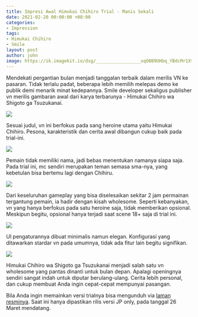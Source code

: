 ```yaml
---
title: Impresi Awal Himukai Chihiro Trial - Manis Sekali
date: 2021-02-20 00:00:00 +08:00
categories:
- Impression
tags:
- Himukai Chihiro
- Smile
layout: post
author: john
image: https://ik.imagekit.io/dsg/_________________xqO8B9UHbq_YBdcMr1Xt1R.jpg
---
```


Mendekati pergantian bulan menjadi tanggalan terbaik dalam merilis VN ke pasaran. Tidak terlalu padat, beberapa lebih memilih melepas demo ke publik demi menarik minat kedepannya. Smile developer sekaligus publisher vn merilis gambaran awal dari karya terbarunya - Himukai Chihiro wa Shigoto ga Tsuzukanai.

![](https://ik.imagekit.io/dsg/_________________FJAWHBZQb1_HsgeZRjp0.jpg)

Sesuai judul, vn ini berfokus pada sang heroine utama yaitu Himukai Chihiro. Pesona, karakteristik dan cerita awal dibangun cukup baik pada trial-ini.

![](https://ik.imagekit.io/dsg/_________________NeReZ3Iwt4_kZRYeF0Cr.jpg)

Pemain tidak memiliki nama, jadi bebas menentukan namanya siapa saja. Pada trial ini, mc sendiri merupakan teman semasa sma-nya, yang kebetulan bisa bertemu lagi dengan Chihiru.

![](https://ik.imagekit.io/dsg/_________________pO3dDcisvr_8HDcTl8rhC9.jpg)

Dari keseluruhan gameplay yang bisa diselesaikan sekitar 2 jam permainan tergantung pemain, ia hadir dengan kisah wholesome. Seperti kebanyakan, vn yang hanya berfokus pada satu heroine saja, tidak memberikan opsional. Meskipun begitu, opsional hanya terjadi saat scene 18+ saja di trial ini.

![](https://ik.imagekit.io/dsg/_________________95V3ez6N7l_y2ardJkBUM.jpg)

UI pengaturannya dibuat minimalis namun elegan. Konfigurasi yang ditawarkan stardar vn pada umumnya, tidak ada fitur lain begitu signifikan.

![](https://ik.imagekit.io/dsg/_________________DOTJyRucx4_mcJVsLZ4-vb1.jpg)

Himukai Chihiro wa Shigoto ga Tsuzukanai menjadi salah satu vn wholesome yang pantas dinanti untuk bulan depan. Apalagi openingnya sendiri sangat indah untuk diputar berulang-ulang. Cerita lebih personal, dan cukup membuat Anda ingin cepat-cepat mempunyai pasangan.

Bila Anda ingin memainkan versi trialnya bisa mengunduh via [laman resminya](http://s-mi-le.com/product/05_hi/special_trial/index.html). Saat ini hanya dipastikan rilis versi JP only, pada tanggal 26 Maret mendatang.